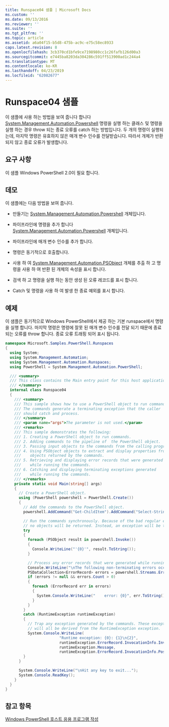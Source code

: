 ```yaml
---
title: Runspace04 샘플 | Microsoft Docs
ms.custom: ''
ms.date: 09/13/2016
ms.reviewer: ''
ms.suite: ''
ms.tgt_pltfrm: ''
ms.topic: article
ms.assetid: a6a04f15-b5d8-475b-ac9c-e75c58ec8933
caps.latest.revision: 8
ms.openlocfilehash: 3cb370cd1bfe9ce7198980cc1c26fafb126d00a3
ms.sourcegitcommit: e7445ba8203da304286c591ff513900ad1c244a4
ms.translationtype: MT
ms.contentlocale: ko-KR
ms.lasthandoff: 04/23/2019
ms.locfileid: "62082677"
---
```

# <a name="runspace04-sample"></a>Runspace04 샘플

이 샘플에 사용 하는 방법을 보여 줍니다 합니다 [System.Management.Automation.Powershell](/dotnet/api/system.management.automation.powershell) 명령을 실행 하는 클래스 및 명령을 실행 하는 경우 throw 되는 종료 오류를 catch 하는 방법입니다. 두 개의 명령이 실행되는데, 마지막 명령은 유효하지 않은 매개 변수 인수를 전달받습니다. 따라서 개체가 반환되지 않고 종료 오류가 발생합니다.

## <a name="requirements"></a>요구 사항

이 샘플 Windows PowerShell 2.0이 필요 합니다.

## <a name="demonstrates"></a>데모

이 샘플에는 다음 방법을 보여 줍니다.

- 만들기는 [System.Management.Automation.Powershell](/dotnet/api/system.management.automation.powershell) 개체입니다.

- 파이프라인에 명령을 추가 합니다 [System.Management.Automation.Powershell](/dotnet/api/system.management.automation.powershell) 개체입니다.

- 파이프라인에 매개 변수 인수를 추가 합니다.

- 명령은 동기적으로 호출합니다.

- 사용 하 여 [System.Management.Automation.PSObject](/dotnet/api/System.Management.Automation.PSObject) 개체를 추출 하 고 명령을 사용 하 여 반환 된 개체의 속성을 표시 합니다.

- 검색 하 고 명령을 실행 하는 동안 생성 된 오류 레코드를 표시 합니다.

- Catch 및 명령을 사용 하 여 발생 한 종료 예외를 표시 합니다.

## <a name="example"></a>예제

이 샘플은 동기적으로 Windows PowerShell에서 제공 하는 기본 runspace에서 명령을 실행 합니다. 마지막 명령은 명령에 잘못 된 매개 변수 인수를 전달 되기 때문에 종료 되는 오류를 throw 합니다. 종료 오류 트래핑 되어 표시 됩니다.

```csharp
namespace Microsoft.Samples.PowerShell.Runspaces
{
  using System;
  using System.Management.Automation;
  using System.Management.Automation.Runspaces;
  using PowerShell = System.Management.Automation.PowerShell;

  /// <summary>
  /// This class contains the Main entry point for this host application.
  /// </summary>
  internal class Runspace04
  {
    /// <summary>
    /// This sample shows how to use a PowerShell object to run commands.
    /// The commands generate a terminating exception that the caller
    /// should catch and process.
    /// </summary>
    /// <param name="args">The parameter is not used.</param>
    /// <remarks>
    /// This sample demonstrates the following:
    /// 1. Creating a PowerShell object to run commands.
    /// 2. Adding commands to the pipeline of  the PowerShell object.
    /// 3. Passing input objects to the commands from the calling program.
    /// 4. Using PSObject objects to extract and display properties from the
    ///    objects returned by the commands.
    /// 5. Retrieving and displaying error records that were generated
    ///    while running the commands.
    /// 6. Catching and displaying terminating exceptions generated
    ///    while running the commands.
    /// </remarks>
    private static void Main(string[] args)
    {
      // Create a PowerShell object.
      using (PowerShell powershell = PowerShell.Create())
      {
        // Add the commands to the PowerShell object.
        powershell.AddCommand("Get-ChildItem").AddCommand("Select-String").AddArgument("*");

        // Run the commands synchronously. Because of the bad regular expression,
        // no objects will be returned. Instead, an exception will be thrown.
        try
        {
          foreach (PSObject result in powershell.Invoke())
          {
            Console.WriteLine("'{0}'", result.ToString());
          }

          // Process any error records that were generated while running the commands.
          Console.WriteLine("\nThe following non-terminating errors occurred:\n");
          PSDataCollection<ErrorRecord> errors = powershell.Streams.Error;
          if (errors != null && errors.Count > 0)
          {
            foreach (ErrorRecord err in errors)
            {
              System.Console.WriteLine("    error: {0}", err.ToString());
            }
          }
        }
        catch (RuntimeException runtimeException)
        {
          // Trap any exception generated by the commands. These exceptions
          // will all be derived from the RuntimeException exception.
          System.Console.WriteLine(
                        "Runtime exception: {0}: {1}\n{2}",
                        runtimeException.ErrorRecord.InvocationInfo.InvocationName,
                        runtimeException.Message,
                        runtimeException.ErrorRecord.InvocationInfo.PositionMessage);
        }
      }

      System.Console.WriteLine("\nHit any key to exit...");
      System.Console.ReadKey();
    }
  }
}
```

## <a name="see-also"></a>참고 항목

[Windows PowerShell 호스트 응용 프로그램 작성](./writing-a-windows-powershell-host-application.md)